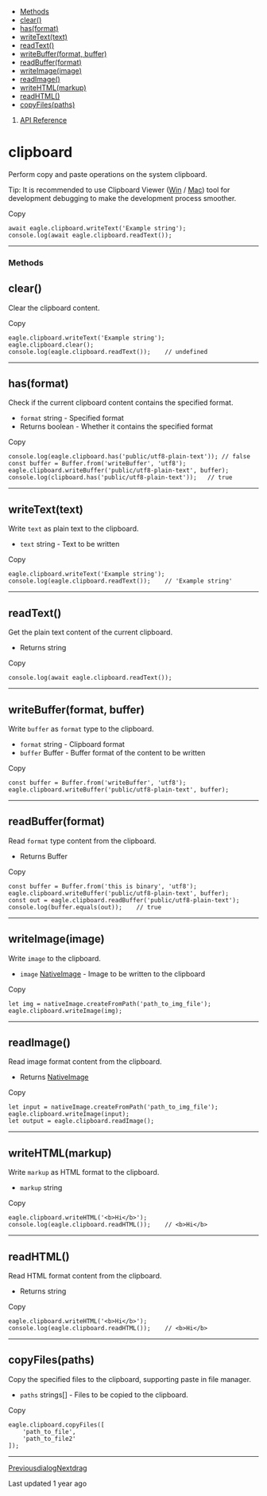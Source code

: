 * [Methods](#z1a5y)
* [clear()](#tkp0d)
* [has(format)](#p4ult)
* [writeText(text)](#eear5)
* [readText()](#ytddd)
* [writeBuffer(format, buffer)](#ol666)
* [readBuffer(format)](#gadle)
* [writeImage(image)](#cwuzf)
* [readImage()](#hfggy)
* [writeHTML(markup)](#naujl)
* [readHTML()](#btaqx)
* [copyFiles(paths)](#t8sny)

1. [API Reference](/plugin-api/api)
# clipboard

Perform copy and paste operations on the system clipboard.

Tip: It is recommended to use Clipboard Viewer ([Win](https://freeclipboardviewer.com/) / [Mac](https://langui.net/clipboard-viewer/)) tool for development debugging to make the development process smoother.

Copy
```
await eagle.clipboard.writeText('Example string');
console.log(await eagle.clipboard.readText());
```

---

### Methods

## clear()

Clear the clipboard content.

Copy
```
eagle.clipboard.writeText('Example string');
eagle.clipboard.clear();
console.log(eagle.clipboard.readText());	// undefined
```

---

## has(format)

Check if the current clipboard content contains the specified format.

* `format` string - Specified format
* Returns boolean - Whether it contains the specified format

Copy
```
console.log(eagle.clipboard.has('public/utf8-plain-text'));	// false
const buffer = Buffer.from('writeBuffer', 'utf8');
eagle.clipboard.writeBuffer('public/utf8-plain-text', buffer);
console.log(clipboard.has('public/utf8-plain-text'));	// true
```

---

## writeText(text)

Write `text` as plain text to the clipboard.

* `text` string - Text to be written

Copy
```
eagle.clipboard.writeText('Example string');
console.log(eagle.clipboard.readText());	// 'Example string'
```

---

## readText()

Get the plain text content of the current clipboard.

* Returns string

Copy
```
console.log(await eagle.clipboard.readText());
```

---

## writeBuffer(format, buffer)

Write `buffer` as `format` type to the clipboard.

* `format` string - Clipboard format
* `buffer` Buffer - Buffer format of the content to be written

Copy
```
const buffer = Buffer.from('writeBuffer', 'utf8');
eagle.clipboard.writeBuffer('public/utf8-plain-text', buffer);
```

---

## readBuffer(format)

Read `format` type content from the clipboard.

* Returns Buffer

Copy
```
const buffer = Buffer.from('this is binary', 'utf8');
eagle.clipboard.writeBuffer('public/utf8-plain-text', buffer);
const out = eagle.clipboard.readBuffer('public/utf8-plain-text');
console.log(buffer.equals(out));	// true
```

---

## writeImage(image)

Write `image` to the clipboard.

* `image` [NativeImage](https://www.electronjs.org/docs/latest/api/native-image) - Image to be written to the clipboard

Copy
```
let img = nativeImage.createFromPath('path_to_img_file');
eagle.clipboard.writeImage(img);
```

---

## readImage()

Read image format content from the clipboard.

* Returns [NativeImage](https://www.electronjs.org/docs/latest/api/native-image)

Copy
```
let input = nativeImage.createFromPath('path_to_img_file');
eagle.clipboard.writeImage(input);
let output = eagle.clipboard.readImage();
```

---

## writeHTML(markup)

Write `markup` as HTML format to the clipboard.

* `markup` string

Copy
```
eagle.clipboard.writeHTML('<b>Hi</b>');
console.log(eagle.clipboard.readHTML());	// <b>Hi</b>
```

---

## readHTML()

Read HTML format content from the clipboard.

* Returns string

Copy
```
eagle.clipboard.writeHTML('<b>Hi</b>');
console.log(eagle.clipboard.readHTML());	// <b>Hi</b>
```

---

## copyFiles(paths)

Copy the specified files to the clipboard, supporting paste in file manager.

* `paths` strings[] - Files to be copied to the clipboard.

Copy
```
eagle.clipboard.copyFiles([
    'path_to_file',
    'path_to_file2'
]);
```

---

[Previousdialog](/plugin-api/api/dialog)[Nextdrag](/plugin-api/api/drag)

Last updated 1 year ago